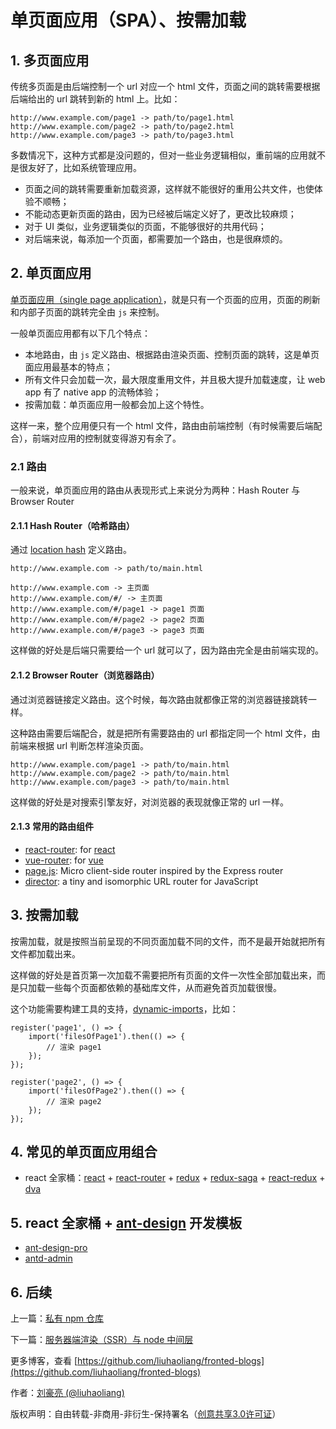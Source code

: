 # 单页面应用（SPA）、按需加载

## 1. 多页面应用

传统多页面是由后端控制一个 url 对应一个 html 文件，页面之间的跳转需要根据后端给出的 url 跳转到新的 html 上。比如：

```
http://www.example.com/page1 -> path/to/page1.html
http://www.example.com/page2 -> path/to/page2.html
http://www.example.com/page3 -> path/to/page3.html
```

多数情况下，这种方式都是没问题的，但对一些业务逻辑相似，重前端的应用就不是很友好了，比如系统管理应用。

* 页面之间的跳转需要重新加载资源，这样就不能很好的重用公共文件，也使体验不顺畅；
* 不能动态更新页面的路由，因为已经被后端定义好了，更改比较麻烦；
* 对于 UI 类似，业务逻辑类似的页面，不能够很好的共用代码；
* 对后端来说，每添加一个页面，都需要加一个路由，也是很麻烦的。

## 2. 单页面应用

[单页面应用（single page application）](https://en.wikipedia.org/wiki/Single-page_application)，就是只有一个页面的应用，页面的刷新和内部子页面的跳转完全由 `js` 来控制。

一般单页面应用都有以下几个特点：

* 本地路由，由 `js` 定义路由、根据路由渲染页面、控制页面的跳转，这是单页面应用最基本的特点；
* 所有文件只会加载一次，最大限度重用文件，并且极大提升加载速度，让 web app 有了 native app 的流畅体验；
* 按需加载：单页面应用一般都会加上这个特性。

这样一来，整个应用便只有一个 html 文件，路由由前端控制（有时候需要后端配合），前端对应用的控制就变得游刃有余了。

### 2.1 路由

一般来说，单页面应用的路由从表现形式上来说分为两种：Hash Router 与 Browser Router

#### 2.1.1 Hash Router（哈希路由）

通过 [location hash](https://developer.mozilla.org/zh-CN/docs/Web/API/Location) 定义路由。

```
http://www.example.com -> path/to/main.html

http://www.example.com -> 主页面
http://www.example.com/#/ -> 主页面
http://www.example.com/#/page1 -> page1 页面
http://www.example.com/#/page2 -> page2 页面
http://www.example.com/#/page3 -> page3 页面
```

这样做的好处是后端只需要给一个 url 就可以了，因为路由完全是由前端实现的。

#### 2.1.2 Browser Router（浏览器路由）

通过浏览器链接定义路由。这个时候，每次路由就都像正常的浏览器链接跳转一样。

这种路由需要后端配合，就是把所有需要路由的 url 都指定同一个 html 文件，由前端来根据 url 判断怎样渲染页面。

```
http://www.example.com/page1 -> path/to/main.html
http://www.example.com/page2 -> path/to/main.html
http://www.example.com/page3 -> path/to/main.html
```

这样做的好处是对搜索引擎友好，对浏览器的表现就像正常的 url 一样。

#### 2.1.3 常用的路由组件

* [react-router](https://github.com/ReactTraining/react-router): for [react](https://github.com/facebook/react)
* [vue-router](https://github.com/vuejs/vue-router): for [vue](https://github.com/vuejs/vue)
* [page.js](https://github.com/visionmedia/page.js): Micro client-side router inspired by the Express router
* [director](https://github.com/flatiron/director): a tiny and isomorphic URL router for JavaScript

## 3. 按需加载

按需加载，就是按照当前呈现的不同页面加载不同的文件，而不是最开始就把所有文件都加载出来。

这样做的好处是首页第一次加载不需要把所有页面的文件一次性全部加载出来，而是只加载一些每个页面都依赖的基础库文件，从而避免首页加载很慢。

这个功能需要构建工具的支持，[dynamic-imports](https://webpack.js.org/guides/code-splitting/#dynamic-imports)，比如：

```
register('page1', () => {
    import('filesOfPage1').then(() => {
        // 渲染 page1
    });
});

register('page2', () => {
    import('filesOfPage2').then(() => {
        // 渲染 page2
    });
});
```

## 4. 常见的单页面应用组合

* react 全家桶：[react](https://github.com/facebook/react) + [react-router](https://github.com/ReactTraining/react-router) + [redux](https://github.com/reduxjs/redux) + [redux-saga](https://github.com/redux-saga/redux-saga) + [react-redux](https://github.com/reduxjs/react-redux) + [dva](https://github.com/dvajs/dva)

## 5. react 全家桶 + [ant-design](https://github.com/ant-design/ant-design) 开发模板

* [ant-design-pro](https://github.com/ant-design/ant-design-pro)
* [antd-admin](https://github.com/zuiidea/antd-admin)

## 6. 后续

上一篇：[私有 npm 仓库](https://github.com/liuhaoliang/fronted-blogs/blob/master/architecture/7.md)

下一篇：[服务器端渲染（SSR）与 node 中间层](https://github.com/liuhaoliang/fronted-blogs/blob/master/architecture/9.md)

更多博客，查看 [https://github.com/liuhaoliang/fronted-blogs](https://github.com/liuhaoliang/fronted-blogs)

作者：[刘豪亮 (@liuhaoliang)](https://github.com/liuhaoliang)

版权声明：自由转载-非商用-非衍生-保持署名（[创意共享3.0许可证](https://creativecommons.org/licenses/by-nc-nd/3.0/deed.zh)）
